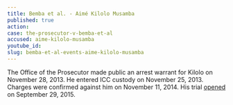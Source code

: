 ```yaml
---
title: Bemba et al. - Aimé Kilolo Musamba
published: true
action:
case: the-prosecutor-v-bemba-et-al
accused: aime-kilolo-musamba
youtube_id:
slug: bemba-et-al-events-aime-kilolo-musamba
---
```



The Office of the Prosecutor made public an arrest warrant for Kilolo on November 28, 2013. He entered ICC custody on November 25, 2013. Charges were confirmed against him on November 11, 2014. His trial [opened](https://www.icc-cpi.int/en_menus/icc/press%20and%20media/press%20releases/Pages/pr1155.aspx) on September 29, 2015.